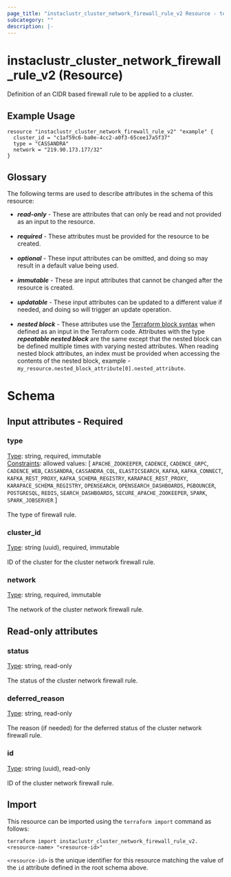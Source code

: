 ```yaml
---
page_title: "instaclustr_cluster_network_firewall_rule_v2 Resource - terraform-provider-instaclustr"
subcategory: ""
description: |-
---
```


# instaclustr_cluster_network_firewall_rule_v2 (Resource)
Definition of an CIDR based firewall rule to be applied to a cluster.
## Example Usage
```
resource "instaclustr_cluster_network_firewall_rule_v2" "example" {
  cluster_id = "c1af59c6-ba0e-4cc2-a0f3-65cee17a5f37"
  type = "CASSANDRA"
  network = "219.90.173.177/32"
}
```
## Glossary
The following terms are used to describe attributes in the schema of this resource:
- **_read-only_** - These are attributes that can only be read and not provided as an input to the resource.<br><br>
- **_required_** - These attributes must be provided for the resource to be created.<br><br>
- **_optional_** - These input attributes can be omitted, and doing so may result in a default value being used.<br><br>
- **_immutable_** - These are input attributes that cannot be changed after the resource is created.<br><br>
- **_updatable_** - These input attributes can be updated to a different value if needed, and doing so will trigger an update operation.<br><br>
- **_nested block_** - These attributes use the [Terraform block syntax](https://www.terraform.io/language/attr-as-blocks) when defined as an input in the Terraform code. Attributes with the type **_repeatable nested block_** are the same except that the nested block can be defined multiple times with varying nested attributes. When reading nested block attributes, an index must be provided when accessing the contents of the nested block, example - `my_resource.nested_block_attribute[0].nested_attribute`.
# Schema
## Input attributes - Required
### type<br>
<ins>Type</ins>: string, required, immutable<br>
<ins>Constraints</ins>: allowed values: [ `APACHE_ZOOKEEPER`, `CADENCE`, `CADENCE_GRPC`, `CADENCE_WEB`, `CASSANDRA`, `CASSANDRA_CQL`, `ELASTICSEARCH`, `KAFKA`, `KAFKA_CONNECT`, `KAFKA_REST_PROXY`, `KAFKA_SCHEMA_REGISTRY`, `KARAPACE_REST_PROXY`, `KARAPACE_SCHEMA_REGISTRY`, `OPENSEARCH`, `OPENSEARCH_DASHBOARDS`, `PGBOUNCER`, `POSTGRESQL`, `REDIS`, `SEARCH_DASHBOARDS`, `SECURE_APACHE_ZOOKEEPER`, `SPARK`, `SPARK_JOBSERVER` ]<br><br>The type of firewall rule.
### cluster_id<br>
<ins>Type</ins>: string (uuid), required, immutable<br>
<br>ID of the cluster for the cluster network firewall rule.
### network<br>
<ins>Type</ins>: string, required, immutable<br>
<br>The network of the cluster network firewall rule.
## Read-only attributes
### status<br>
<ins>Type</ins>: string, read-only<br>
<br>The status of the cluster network firewall rule.
### deferred_reason<br>
<ins>Type</ins>: string, read-only<br>
<br>The reason (if needed) for the deferred status of the cluster network firewall rule.
### id<br>
<ins>Type</ins>: string (uuid), read-only<br>
<br>ID of the cluster network firewall rule.
## Import
This resource can be imported using the `terraform import` command as follows:
```
terraform import instaclustr_cluster_network_firewall_rule_v2.<resource-name> "<resource-id>"
```
`<resource-id>` is the unique identifier for this resource matching the value of the `id` attribute defined in the root schema above.

